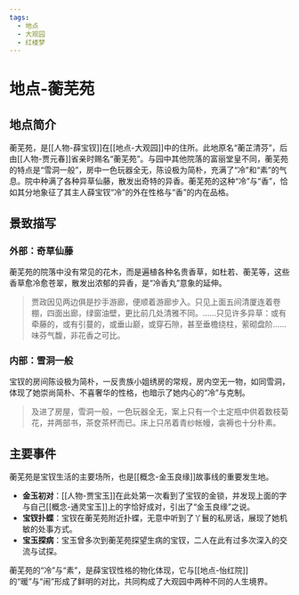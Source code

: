 ```yaml
---
tags:
  - 地点
  - 大观园
  - 红楼梦
---
```


# 地点-蘅芜苑

## 地点简介

蘅芜苑，是[[人物-薛宝钗]]在[[地点-大观园]]中的住所。此地原名“蘅芷清芬”，后由[[人物-贾元春]]省亲时赐名“蘅芜苑”。与园中其他院落的富丽堂皇不同，蘅芜苑的特点是“雪洞一般”，房中一色玩器全无，陈设极为简朴，充满了“冷”和“素”的气息。院中种满了各种异草仙藤，散发出奇特的异香。蘅芜苑的这种“冷”与“香”，恰如其分地象征了其主人薛宝钗“冷”的外在性格与“香”的内在品格。

## 景致描写

### 外部：奇草仙藤
蘅芜苑的院落中没有常见的花木，而是遍植各种名贵香草，如杜若、蘅芜等，这些香草愈冷愈苍翠，散发出浓郁的异香，是“冷香丸”意象的延伸。
> 贾政因见两边俱是抄手游廊，便顺着游廊步入。只见上面五间清厦连着卷棚，四面出廊，绿窗油壁，更比前几处清雅不同。……只见许多异草：或有牵藤的，或有引蔓的，或垂山巅，或穿石隙，甚至垂檐绕柱，萦砌盘阶……味芬气馥，非花香之可比。

### 内部：雪洞一般
宝钗的房间陈设极为简朴，一反贵族小姐绣房的常规，房内空无一物，如同雪洞，体现了她崇尚简朴、不喜奢华的性格，也暗示了她内心的“冷”与克制。
> 及进了房屋，雪洞一般，一色玩器全无，案上只有一个土定瓶中供着数枝菊花，并两部书，茶奁茶杯而已。床上只吊着青纱帐幔，衾褥也十分朴素。

## 主要事件

蘅芜苑是宝钗生活的主要场所，也是[[概念-金玉良缘]]故事线的重要发生地。

*   **金玉初对**：[[人物-贾宝玉]]在此处第一次看到了宝钗的金锁，并发现上面的字与自己[[概念-通灵宝玉]]上的字恰好成对，引出了“金玉良缘”之说。
*   **宝钗扑蝶**：宝钗在蘅芜苑附近扑蝶，无意中听到了丫鬟的私房话，展现了她机敏的处事方式。
*   **宝玉探病**：宝玉曾多次到蘅芜苑探望生病的宝钗，二人在此有过多次深入的交流与试探。

蘅芜苑的“冷”与“素”，是薛宝钗性格的物化体现，它与[[地点-怡红院]]的“暖”与“闹”形成了鲜明的对比，共同构成了大观园中两种不同的人生境界。
